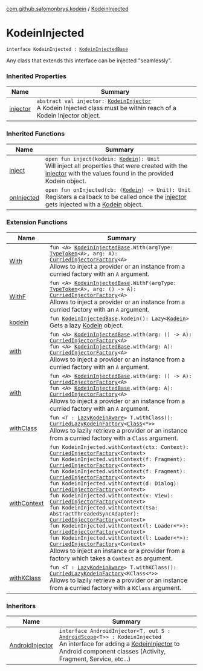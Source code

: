 [com.github.salomonbrys.kodein](index.md) / [KodeinInjected](.)

# KodeinInjected

`interface KodeinInjected : `[`KodeinInjectedBase`](-kodein-injected-base/index.md)

Any class that extends this interface can be injected "seamlessly".

### Inherited Properties

| Name | Summary |
|---|---|
| [injector](-kodein-injected-base/injector.md) | `abstract val injector: `[`KodeinInjector`](-kodein-injector/index.md)<br>A Kodein Injected class must be within reach of a Kodein Injector object. |

### Inherited Functions

| Name | Summary |
|---|---|
| [inject](-kodein-injected-base/inject.md) | `open fun inject(kodein: `[`Kodein`](-kodein/index.md)`): Unit`<br>Will inject all properties that were created with the [injector](-kodein-injected-base/injector.md) with the values found in the provided Kodein object. |
| [onInjected](-kodein-injected-base/on-injected.md) | `open fun onInjected(cb: (`[`Kodein`](-kodein/index.md)`) -> Unit): Unit`<br>Registers a callback to be called once the [injector](-kodein-injected-base/injector.md) gets injected with a [Kodein](-kodein/index.md) object. |

### Extension Functions

| Name | Summary |
|---|---|
| [With](-with.md) | `fun <A> `[`KodeinInjectedBase`](-kodein-injected-base/index.md)`.With(argType: `[`TypeToken`](-type-token/index.md)`<A>, arg: A): `[`CurriedInjectorFactory`](-curried-injector-factory/index.md)`<A>`<br>Allows to inject a provider or an instance from a curried factory with an `A` argument. |
| [WithF](-with-f.md) | `fun <A> `[`KodeinInjectedBase`](-kodein-injected-base/index.md)`.WithF(argType: `[`TypeToken`](-type-token/index.md)`<A>, arg: () -> A): `[`CurriedInjectorFactory`](-curried-injector-factory/index.md)`<A>`<br>Allows to inject a provider or an instance from a curried factory with an `A` argument. |
| [kodein](kodein.md) | `fun `[`KodeinInjectedBase`](-kodein-injected-base/index.md)`.kodein(): Lazy<`[`Kodein`](-kodein/index.md)`>`<br>Gets a lazy [Kodein](-kodein/index.md) object. |
| [with](with.md) | `fun <A> `[`KodeinInjectedBase`](-kodein-injected-base/index.md)`.with(arg: () -> A): `[`CurriedInjectorFactory`](-curried-injector-factory/index.md)`<A>`<br>`fun <A> `[`KodeinInjectedBase`](-kodein-injected-base/index.md)`.with(arg: A): `[`CurriedInjectorFactory`](-curried-injector-factory/index.md)`<A>`<br>Allows to inject a provider or an instance from a curried factory with an `A` argument. |
| [with](../com.github.salomonbrys.kodein.erased/with.md) | `fun <A> `[`KodeinInjectedBase`](-kodein-injected-base/index.md)`.with(arg: () -> A): `[`CurriedInjectorFactory`](-curried-injector-factory/index.md)`<A>`<br>`fun <A> `[`KodeinInjectedBase`](-kodein-injected-base/index.md)`.with(arg: A): `[`CurriedInjectorFactory`](-curried-injector-factory/index.md)`<A>`<br>Allows to inject a provider or an instance from a curried factory with an `A` argument. |
| [withClass](with-class.md) | `fun <T : `[`LazyKodeinAware`](-lazy-kodein-aware.md)`> T.withClass(): `[`CurriedLazyKodeinFactory`](-curried-lazy-kodein-factory/index.md)`<`[`Class`](http://docs.oracle.com/javase/6/docs/api/java/lang/Class.html)`<*>>`<br>Allows to lazily retrieve a provider or an instance from a curried factory with a `Class` argument. |
| [withContext](../com.github.salomonbrys.kodein.android/with-context.md) | `fun KodeinInjected.withContext(ctx: Context): `[`CurriedInjectorFactory`](-curried-injector-factory/index.md)`<Context>`<br>`fun KodeinInjected.withContext(f: Fragment): `[`CurriedInjectorFactory`](-curried-injector-factory/index.md)`<Context>`<br>`fun KodeinInjected.withContext(f: Fragment): `[`CurriedInjectorFactory`](-curried-injector-factory/index.md)`<Context>`<br>`fun KodeinInjected.withContext(d: Dialog): `[`CurriedInjectorFactory`](-curried-injector-factory/index.md)`<Context>`<br>`fun KodeinInjected.withContext(v: View): `[`CurriedInjectorFactory`](-curried-injector-factory/index.md)`<Context>`<br>`fun KodeinInjected.withContext(tsa: AbstractThreadedSyncAdapter): `[`CurriedInjectorFactory`](-curried-injector-factory/index.md)`<Context>`<br>`fun KodeinInjected.withContext(l: Loader<*>): `[`CurriedInjectorFactory`](-curried-injector-factory/index.md)`<Context>`<br>`fun KodeinInjected.withContext(l: Loader<*>): `[`CurriedInjectorFactory`](-curried-injector-factory/index.md)`<Context>`<br>Allows to inject an instance or a provider from a factory which takes a `Context` as argument. |
| [withKClass](with-k-class.md) | `fun <T : `[`LazyKodeinAware`](-lazy-kodein-aware.md)`> T.withKClass(): `[`CurriedLazyKodeinFactory`](-curried-lazy-kodein-factory/index.md)`<KClass<*>>`<br>Allows to lazily retrieve a provider or an instance from a curried factory with a `KClass` argument. |

### Inheritors

| Name | Summary |
|---|---|
| [AndroidInjector](../com.github.salomonbrys.kodein.android/-android-injector/index.md) | `interface AndroidInjector<T, out S : `[`AndroidScope`](../com.github.salomonbrys.kodein.android/-android-scope/index.md)`<T>> : KodeinInjected`<br>An interface for adding a [KodeinInjector](-kodein-injector/index.md) to Android component classes (Activity, Fragment, Service, etc...) |
